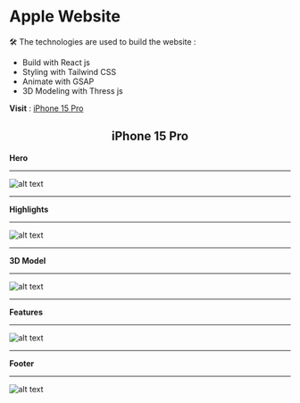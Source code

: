 # Apple Website

🛠️ The technologies are used to build the website : 
 - Build with React js
 - Styling with Tailwind CSS
 - Animate with GSAP 
 - 3D Modeling with Thress js

**Visit** : [iPhone 15 Pro](https://apple-website-y.netlify.app/)

<div align="center">
  
  ## iPhone 15 Pro

</div>

  **Hero**
  <hr>
  
  ![alt text](https://github.com/Y3ASIN/readme-edit-files/blob/main/apple-website/hero-section.png "Hero section of the website")
  <hr>
  
  **Highlights**
  <hr>
  
  ![alt text](https://github.com/Y3ASIN/readme-edit-files/blob/main/apple-website/highlight-section.png "Highlights of iPhone, animated with gsap")
  <hr>
  
  **3D Model**
  <hr>

  ![alt text](https://github.com/Y3ASIN/readme-edit-files/blob/main/apple-website/3D-model-section.png "3D model of iPhone, implement with three js and gsap")
  <hr>
  
  **Features**
  <hr>
  
  ![alt text](https://github.com/Y3ASIN/readme-edit-files/blob/main/apple-website/features-section.png "Features of iPhone")
  <hr>
  
  **Footer**
  <hr>
  
  ![alt text](https://github.com/Y3ASIN/readme-edit-files/blob/main/apple-website/footer-section.png "Footer of the website")


